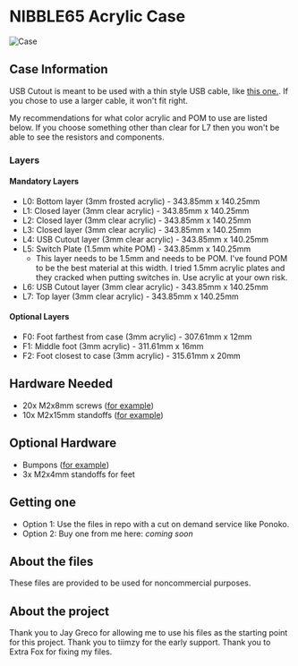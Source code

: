 # NIBBLE65 Acrylic Case
![Case](https://lakeebs.com/image/https%3A%2F%2Fs3-us-west-2.amazonaws.com%2Fsecure.notion-static.com%2Ff597e60c-5bea-4ae4-8fd5-002c96eeb762%2FD89D77D6-C0DA-456D-B645-72F465B2369E_1_105_c.jpeg?table=block&id=cf671254-c97b-4279-8cf2-b75e2456387a&width=2050&userId=&cache=v2)

## Case Information
USB Cutout is meant to be used with a thin style USB cable, like [this one.](https://www.amazon.com/gp/product/B08M16YSTB/ref=ppx_yo_dt_b_search_asin_title?ie=UTF8&psc=1). If you chose to use a larger cable, it won't fit right. 

My recommendations for what color acrylic and POM to use are listed below. If you choose something other than clear for L7 then you won't be able to see the resistors and components. 

### Layers
#### Mandatory Layers
* L0: Bottom layer (3mm frosted acrylic) - 343.85mm x 140.25mm
* L1: Closed layer (3mm clear acrylic) - 343.85mm x 140.25mm
* L2: Closed layer (3mm clear acrylic) - 343.85mm x 140.25mm
* L3: Closed layer (3mm clear acrylic) - 343.85mm x 140.25mm
* L4: USB Cutout layer (3mm clear acrylic) - 343.85mm x 140.25mm
* L5: Switch Plate (1.5mm white POM) - 343.85mm x 140.25mm
  * This layer needs to be 1.5mm and needs to be POM. I've found POM to be the best material at this width. I tried 1.5mm acrylic plates and they cracked when putting switches in. Use acrylic at your own risk.
* L6: USB Cutout layer (3mm clear acrylic) - 343.85mm x 140.25mm
* L7: Top layer (3mm clear acrylic) - 343.85mm x 140.25mm

#### Optional Layers
* F0: Foot farthest from case (3mm acrylic) - 307.61mm x 12mm
* F1: Middle foot (3mm acrylic) - 311.61mm x 16mm
* F2: Foot closest to case (3mm acrylic) - 315.61mm x 20mm

## Hardware Needed
* 20x M2x8mm screws ([for example](https://www.amazon.com/gp/product/B01B1OD0D2/ref=ppx_yo_dt_b_asin_title_o04_s00?ie=UTF8&psc=1))
* 10x M2x15mm standoffs ([for example](https://www.amazon.com/gp/product/B08LCXXZ16/ref=ppx_yo_dt_b_asin_title_o00_s00?ie=UTF8&psc=1))

## Optional Hardware
* Bumpons ([for example](https://www.amazon.com/gp/product/B001JAW454/ref=ppx_yo_dt_b_search_asin_title?ie=UTF8&psc=1))
* 3x M2x4mm standoffs for feet

## Getting one
* Option 1: Use the files in repo with a cut on demand service like Ponoko. 
* Option 2: Buy one from me here: *coming soon*

## About the files
These files are provided to be used for noncommercial purposes.

## About the project
Thank you to Jay Greco for allowing me to use his files as the starting point for this project. Thank you to tiimzy for the early support. Thank you to Extra Fox for fixing my files. 

